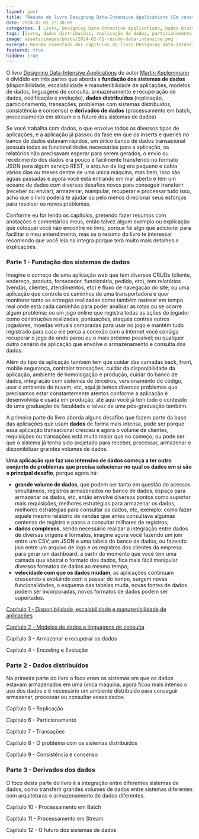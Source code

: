 ```yaml
---
layout: post
title: "Resumo do livro Designing Data-Intensive Applications [Em construção]"
date: 2024-02-01 23:30:00
categories: [ Livro, Designing Data-Intensive Applications, Dados Distribuídos, Processamento Batch, Processamento Stream ]
tags: [livro, dados distribuídos, replicação de dados, particionamento de dados, processamento batch, processamento stream]
image: assets/images/posts/2024-02-01-resumo-data-intensive.png
excerpt: Resumo comentado dos capítulos do livro Designing Data-Intensive Applications do Martin Keplemmann.
featured: true
hidden: true
---
```



O livro [Designing Data-Intensive Applications](https://dataintensive.net) do autor [Martin Keplemmann](https://twitter.com/martinkl) é dividido em três partes que aborda a **fundação dos sistemas de dados** (disponibilidade, escalabilidade e manutenibilidade de aplicações, modelos de dados, linguagens de consulta, armazenamento e recuperação de dados, codificação e evolução), **dados distribuídos** (replicação, particionamento, transações, problemas com sistemas distribuídos, consistência e consenso) e **derivados de dados** (processamento em batch, processamento em stream e o futuro dos sistemas de dados)

Se você trabalha com dados, o que envolve todos os diversos tipos de aplicações, e a aplicação já passou da fase em que os inserts e queries no banco de dados estavam rápidos, um único banco de dados transacional possuía todas as funcionalidades necessárias para a aplicação, os relatórios não precisavam esperar para serem gerados, o envio ou recebimento dos dados era pouco e facilmente transferido no formato JSON para algum serviço REST, o arquivo de log era pequeno e cabia vários dias ou meses dentre de uma única máquina, mas bem, isso são águas passadas e agora você está entrando em mar aberto e tem um oceano de dados com diversos desafios novos para conseguir transferir (receber ou enviar), armazenar, manipular, recuperar e processar tudo isso, acho que o livro poderá te ajudar ou pelo menos direcionar seus esforços para resolver os novos problemas.

Conforme eu for lendo os capítulos, pretendo fazer resumos com anotações e comentários meus, então talvez algum exemplo ou explicação que coloquei você não encontre no livro, porque foi algo que adicionei para facilitar o meu entendimento, mas se o resumo do livro te interessar recomendo que você leia na íntegra porque terá muito mais detalhes e explicações.


### Parte 1 - Fundação dos sistemas de dados

Imagine o começo de uma aplicação web que tem diversos CRUDs (cliente, endereço, produto, fornecedor, funcionário, pedido, etc), tem relatórios (vendas, clientes, atendimentos, etc) e fluxo de navegação do site; ou uma aplicação que controla os caminhos de uma transportadora e quer monitorar tanto as entregas realizadas como também rastrear em tempo real onde está cada caminhão para poder analisar as rotas ou se ocorre algum problema; ou um jogo online que registra todas as ações do jogador como construções realizadas, pontuações, ataques contras outros jogadores, moedas virtuais compradas para usar no jogo e mantém tudo registrado para caso ele perca a conexão com a Internet você consiga recuperar o jogo de onde parou ou o mais próximo possível; ou qualquer outro cenário de aplicação que envolve o armazenamento e consulta dos dados.

Além do tipo da aplicação também tem que cuidar das camadas back, front, mobile segurança, controlar transações, cuidar da disponibilidade da aplicação, ambiente de homologação e produção, cuidar do banco de dados, integração com sistemas de terceiros, versionamento do código, usar o ambiente de nuvem, etc, aqui já temos diversos problemas que precisamos estar constantemente atentos conforme a aplicação é desenvolvida e usada em produção, até aqui você já tem todo o conteúdo de uma graduação de faculdade e talvez de uma pós-graduação também.

A primeira parte do livro aborda alguns desafios que fazem parte da base das aplicações que usam **dados** de forma mais intensa, pode ser porque essa aplicação transacional cresceu e agora o volume de clientes, requisições ou transações está muito maior que no começo; ou pode ser que o sistema já tenha sido projetado para receber, processar, armazenar e disponibilizar grandes volumes de dados.

**Uma aplicação que faz uso intensivo de dados começa a ter outro conjunto de problemas que precisa solucionar no qual os dados em si são o principal desafio**, porque agora há:
- **grande volume de dados**, que podem ser tanto em questão de acessos simultâneos, registros armazenados no banco de dados, espaço para armazenar os dados, etc, então envolve diversos pontos como suportar mais requisições, melhores estratégias para armazenar os dados, melhores estratégias para consultar os dados, etc, exemplo: como fazer aquele mesmo relatório de vendas que antes consultava algumas centenas de registro e passa a consultar milhares de registros;
- **dados complexos**, sendo necessário realizar a integração entre dados de diversas origens e formatos, imagine agora você fazendo um join entre um CSV, um JSON e uma tabela do banco de dados, ou fazendo join entre um arquivo de logs e os registros dos clientes da empresa para gerar um dashboard, a partir do momento que você tem uma camada que abstrai o formato dos dados, fica mais fácil manipular diversos formatos de dados ao mesmo tempo;
- **velocidade com que os dados mudam**, as aplicações continuam crescendo e evoluindo com o passar do tempo, surgem novas funcionalidades, o esquema das tabelas muda, novas fontes de dados podem ser incorporadas, novos formatos de dados podem ser suportados.


[Capítulo 1 - Disponibilidade, escalabilidade e manutenibilidade de aplicações](https://www.sakurai.dev.br/resumo-data-intensive-cap-01)

[Capítulo 2 - Modelos de dados e linguagens de consulta](https://www.sakurai.dev.br/resumo-data-intensive-cap-02)

Capítulo 3 - Armazenar e recuperar os dados

Capítulo 4 - Encoding e Evolução


### Parte 2 - Dados distribuídos

Na primeira parte do livro o foco eram os sistemas em que os dados estavam armazenados em uma única máquina, agora ficou mais intenso o uso dos dados e é necessário um ambiente distribuído para conseguir armazenar, processar ou consultar esses dados.

Capítulo 5 - Replicação

Capítulo 6 - Particionamento

Capítulo 7 - Transações

Capítulo 8 - O problema com os sistemas distribuídos

Capítulo 9 - Consistência e consenso


### Parte 3 - Derivados dos dados

O foco desta parte do livro é a integração entre diferentes sistemas de dados, como transferir grandes volumes de dados entre sistemas diferentes com arquiteturas e armazenamento de dados diferentes.

Capítulo 10 - Processamento em Batch

Capítulo 11 - Processamento em Stream

Capítulo 12 - O futuro dos sistemas de dados
